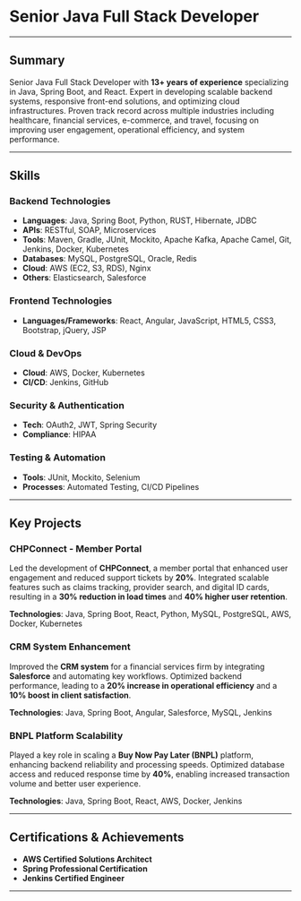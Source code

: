 # Senior Java Full Stack Developer

---

## Summary

Senior Java Full Stack Developer with **13+ years of experience** specializing in Java, Spring Boot, and React. Expert in developing scalable backend systems, responsive front-end solutions, and optimizing cloud infrastructures. Proven track record across multiple industries including healthcare, financial services, e-commerce, and travel, focusing on improving user engagement, operational efficiency, and system performance.

---

## Skills

### Backend Technologies
- **Languages**: Java, Spring Boot, Python, RUST, Hibernate, JDBC
- **APIs**: RESTful, SOAP, Microservices  
- **Tools**: Maven, Gradle, JUnit, Mockito, Apache Kafka, Apache Camel, Git, Jenkins, Docker, Kubernetes  
- **Databases**: MySQL, PostgreSQL, Oracle, Redis  
- **Cloud**: AWS (EC2, S3, RDS), Nginx  
- **Others**: Elasticsearch, Salesforce  

### Frontend Technologies
- **Languages/Frameworks**: React, Angular, JavaScript, HTML5, CSS3, Bootstrap, jQuery, JSP

### Cloud & DevOps
- **Cloud**: AWS, Docker, Kubernetes  
- **CI/CD**: Jenkins, GitHub

### Security & Authentication
- **Tech**: OAuth2, JWT, Spring Security  
- **Compliance**: HIPAA

### Testing & Automation
- **Tools**: JUnit, Mockito, Selenium  
- **Processes**: Automated Testing, CI/CD Pipelines

---

## Key Projects

### CHPConnect - Member Portal
Led the development of **CHPConnect**, a member portal that enhanced user engagement and reduced support tickets by **20%**. Integrated scalable features such as claims tracking, provider search, and digital ID cards, resulting in a **30% reduction in load times** and **40% higher user retention**.

**Technologies**: Java, Spring Boot, React, Python, MySQL, PostgreSQL, AWS, Docker, Kubernetes

### CRM System Enhancement
Improved the **CRM system** for a financial services firm by integrating **Salesforce** and automating key workflows. Optimized backend performance, leading to a **20% increase in operational efficiency** and a **10% boost in client satisfaction**.

**Technologies**: Java, Spring Boot, Angular, Salesforce, MySQL, Jenkins

### BNPL Platform Scalability
Played a key role in scaling a **Buy Now Pay Later (BNPL)** platform, enhancing backend reliability and processing speeds. Optimized database access and reduced response time by **40%**, enabling increased transaction volume and better user experience.

**Technologies**: Java, Spring Boot, React, AWS, Docker, Jenkins

---

## Certifications & Achievements

- **AWS Certified Solutions Architect**  
- **Spring Professional Certification**  
- **Jenkins Certified Engineer**
---
